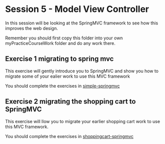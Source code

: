 # Session 5 - Model View Controller

In this session will be looking at the SpringMVC framework to see how this improves the web design.

Remember you should first copy this folder into your own myPracticeCourseWork folder and do any work there.

## Exercise 1 migrating to spring mvc
This exercise will gently introduce you to SpringMVC and show you how to migrate some of your ealier work to use this MVC framework

You should complete the exercises in [simple-springmvc](../session5/simple-springmvc)


## Exercise 2 migrating the shopping cart to SpringMVC

This exercise will llow you to migrate your earlier shopping cart work to use this MVC framework.

You should complete the exercises in [shoppingcart-springmvc](../session5/shoppingcart-springmvc)